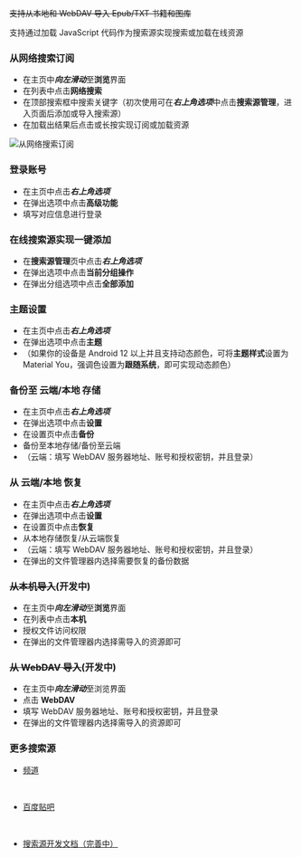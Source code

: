 ~~支持从本地和 WebDAV 导入 Epub/TXT 书籍和图库~~

支持通过加载 JavaScript 代码作为搜索源实现搜索或加载在线资源

### 从网络搜索订阅

- 在主页中***向左滑动***至**浏览**界面
- 在列表中点击**网络搜索**
- 在顶部搜索框中搜索关键字（初次使用可在***右上角选项***中点击**搜索源管理**，进入页面后添加或导入搜索源）
- 在加载出结果后点击或长按实现订阅或加载资源

![从网络搜索订阅](https://p.sda1.dev/8/6e86773f5331ca79ee7a27a331e1fe62/%E6%93%8D%E4%BD%9C%E6%8C%87%E5%8D%97.png)

### 登录账号

- 在主页中点击***右上角选项***
- 在弹出选项中点击**高级功能**
- 填写对应信息进行登录

### 在线搜索源实现一键添加

- 在**搜索源管理**页中点击***右上角选项***
- 在弹出选项中点击**当前分组操作**
- 在弹出分组选项中点击**全部添加**

### 主题设置

- 在主页中点击***右上角选项***
- 在弹出选项中点击**主题**
- （如果你的设备是 Android 12 以上并且支持动态颜色，可将**主题样式**设置为 Material You，强调色设置为**跟随系统**，即可实现动态颜色）

### 备份至 云端/本地 存储

- 在主页中点击***右上角选项***
- 在弹出选项中点击**设置**
- 在设置页中点击**备份**
- 备份至本地存储/备份至云端
- （云端：填写 WebDAV 服务器地址、账号和授权密钥，并且登录）

### 从 云端/本地 恢复

- 在主页中点击***右上角选项***
- 在弹出选项中点击**设置**
- 在设置页中点击**恢复**
- 从本地存储恢复/从云端恢复
- （云端：填写 WebDAV 服务器地址、账号和授权密钥，并且登录）
- 在弹出的文件管理器内选择需要恢复的备份数据

### ~~从本机导入~~(开发中)

- 在主页中***向左滑动***至**浏览**界面
- 在列表中点击**本机**
- 授权文件访问权限
- 在弹出的文件管理器内选择需导入的资源即可

### ~~从 WebDAV 导入~~(开发中)

- 在主页中***向左滑动***至浏览界面
- 点击 **WebDAV**
- 填写 WebDAV 服务器地址、账号和授权密钥，并且登录
- 在弹出的文件管理器内选择需导入的资源即可

### 更多搜索源

- [频道](https://pd.qq.com/s/71e9c6)

<br>

- [百度贴吧](https://tieba.baidu.com/f?kw=myacg)

<br>

- [搜索源开发文档（完善中）](https://www.kancloud.cn/ylk2534246654/myacg/3014260)

